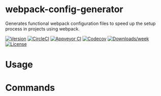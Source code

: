 webpack-config-generator
========================

Generates functional webpack configuration files to speed up the setup process in projects using webpack.

[![Version](https://img.shields.io/npm/v/webpack-config-generator.svg)](https://npmjs.org/package/webpack-config-generator)
[![CircleCI](https://circleci.com/gh/almgong/webpack-config-generator/tree/master.svg?style=shield)](https://circleci.com/gh/almgong/webpack-config-generator/tree/master)
[![Appveyor CI](https://ci.appveyor.com/api/projects/status/github/almgong/webpack-config-generator?branch=master&svg=true)](https://ci.appveyor.com/project/almgong/webpack-config-generator/branch/master)
[![Codecov](https://codecov.io/gh/almgong/webpack-config-generator/branch/master/graph/badge.svg)](https://codecov.io/gh/almgong/webpack-config-generator)
[![Downloads/week](https://img.shields.io/npm/dw/webpack-config-generator.svg)](https://npmjs.org/package/webpack-config-generator)
[![License](https://img.shields.io/npm/l/webpack-config-generator.svg)](https://github.com/almgong/webpack-config-generator/blob/master/package.json)

<!-- toc -->
# Usage
<!-- usage -->
# Commands
<!-- commands -->
